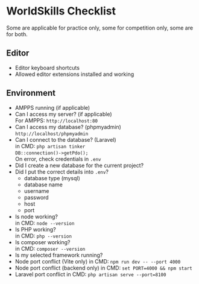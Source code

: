 # WorldSkills Checklist

Some are applicable for practice only, some for competition only, some are for both.

## Editor

<ul>
    <li>Editor keyboard shortcuts</li>
    <li>Allowed editor extensions installed and working</li>
</ul>

## Environment

<ul>
    <li>
        AMPPS running (if applicable)
    </li>
    <li>
        Can I access my server? (if applicable) </br>
        For AMPPS:
        <code>http://localhost:80</code>
    </li>
    <li>
        Can I access my database? (phpmyadmin)<br>
        <code>http://localhost/phpmyadmin</code>
    </li>
    <li>
        Can I connect to the database? (Laravel)</br>
        in CMD: <code>php artisan tinker </code>
        </code> </br>
        <code>DB::connection()->getPdo();</code></br>
        On error, check credentials in <code>.env</code>
    </li>
    <li>
        Did I create a new database for the current project?
    </li>
    <li>
        Did I put the correct details into <code>.env</code>?
        <ul>
            <li>database type (mysql)</li>
            <li>database name</li>
            <li>username</li>
            <li>password</li>
            <li>host</li>
            <li>port</li>
        </ul>
    </li>
    <li>
        Is node working? </br>
        in CMD: <code>node --version</code>
    </li>
    <li>
        Is PHP working? </br>
        in CMD: <code>php --version</code>
    </li>
    <li>
        Is composer working? </br>
        in CMD: <code>composer --version</code>
    </li>
    <li>
        Is my selected framework running?
    </li>
    <li>
        Node port conflict (Vite only)
        in CMD: <code>npm run dev -- --port 4000</code>
    </li>
    <li>
        Node port conflict (backend only)
        in CMD: <code>set PORT=4000 && npm start</code>
    </li>
    <li>
        Laravel port conflict
        in CMD: <code>php artisan serve --port=8100</code>
    </li>
</ul>